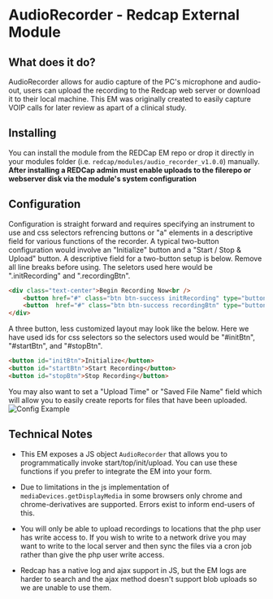 # AudioRecorder - Redcap External Module

## What does it do?

AudioRecorder allows for audio capture of the PC's microphone and audio-out, users can upload the recording to the Redcap web server or download it to their local machine. This EM was originally created to easily capture VOIP calls for later review as apart of a clinical study.

## Installing

You can install the module from the REDCap EM repo or drop it directly in your modules folder (i.e. `redcap/modules/audio_recorder_v1.0.0`) manually. **After installing a REDCap admin must enable uploads to the filerepo or webserver disk via the module's system configuration**

## Configuration

Configuration is straight forward and requires specifying an instrument to use and css selectors refrencing buttons or "a" elements in a descriptive field for various functions of the recorder. A typical two-button configuration would involve an "Initialize" button and a "Start / Stop & Upload" button. A descriptive field for a two-button setup is below. Remove all line breaks before using. The seletors used here would be ".initRecording" and ".recordingBtn".

```html
<div class="text-center">Begin Recording Now<br />
    <button href="#" class="btn btn-success initRecording" type="button">Initialize Recording</button >
    <button  href="#" class="btn btn-success recordingBtn" type="button">Start/Stop Recording</button >
</div>
```

A three button, less customized layout may look like the below. Here we have used ids for css selectors so the selectors used would be "#initBtn", "#startBtn", and "#stopBtn".

```html
<button id="initBtn">Initialize</button>
<button id="startBtn">Start Recording</button>
<button id="stopBtn">Stop Recording</button>
```

You may also want to set a "Upload Time" or "Saved File Name" field which will allow you to easily create reports for files that have been uploaded.
![Config Example](https://aanunez.io/img/audio_recorder.png)

## Technical Notes

* This EM exposes a JS object `AudioRecorder` that allows you to programmatically invoke start/top/init/upload. You can use these functions if you prefer to integrate the EM into your form.

* Due to limitations in the js implementation of `mediaDevices.getDisplayMedia` in some browsers only chrome and chrome-derivatives are supported. Errors exist to inform end-users of this.

* You will only be able to upload recordings to locations that the php user has write access to. If you wish to write to a network drive you may want to write to the local server and then sync the files via a cron job rather than give the php user write access.

* Redcap has a native log and ajax support in JS, but the EM logs are harder to search and the ajax method doesn't support blob uploads so we are unable to use them.
